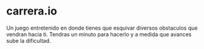 # carrera.io
Un juego entretenido en donde tienes que esquivar diversos obstaculos que vendran hacia ti. Tendras un minuto para hacerlo y a medida que avances sube la dificultad.
